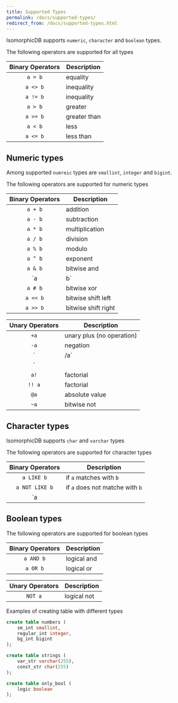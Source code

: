 ```yaml
---
title: Supported Types
permalink: /docs/supported-types/
redirect_from: /docs/supported-types.html
---
```


IsomorphicDB supports `numeric`, `character` and `boolean` types.

The following operators are supported for all types

| Binary Operators | Description |
|:----------------:|-------------|
| `a = b` | equality |
| `a <> b` | inequality |
| `a != b` | inequality |
| `a > b` | greater |
| `a >= b` | greater than |
| `a < b` | less |
| `a <= b` | less than |

## Numeric types

Among supported `numreic` types are `smallint`, `integer` and `bigint`.

The following operators are supported for numeric types

| Binary Operators | Description |
|:----------------:|-------------|
| `a + b` | addition |
| `a - b` | subtraction |
| `a * b` | multiplication |
| `a / b` | division |
| `a % b` | modulo |
| `a ^ b` | exponent |
| `a & b` | bitwise and |
| `a | b` | bitwise or |
| `a # b` | bitwise xor |
| `a << b` | bitwise shift left |
| `a >> b` | bitwise shift right |

| Unary Operators | Description |
|:---------------:|-------------|
| `+a` | unary plus (no operation) |
| `-a` | negation |
| `|/a` | square root |
| `||/a` | cube root |
| `a!` | factorial |
| `!! a` | factorial |
| `@a` | absolute value |
| `~a` | bitwise not |

## Character types

IsomorphicDB supports `char` and `varchar` types

The following operators are supported for character types

| Binary Operators | Description |
|:----------------:|-------------|
| `a LIKE b` | if `a` matches with `b` |
| `a NOT LIKE b` | if `a` does not matche with `b` |
| `a || b` | concatenation |

## Boolean types

The following operators are supported for boolean types

| Binary Operators | Description |
|:----------------:|-------------|
| `a AND b` | logical and |
| `a OR b` | logical or |

| Unary Operators | Description |
|:---------------:|-------------|
| `NOT a` | logical not |

Examples of creating table with different types

```sql
create table numbers (
    sm_int smallint,
    regular_int integer,
    bg_int bigint
);

create table strings (
    var_str varchar(255),
    const_str char(255)
);

create table only_bool (
    logic boolean
);
```
